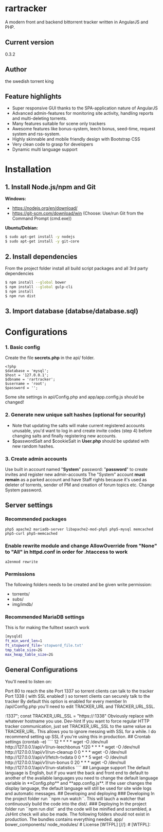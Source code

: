 # rartracker
A modern front and backend bittorrent tracker written in AngularJS and PHP.
## Current version
0.3.2
## Author
the swedish torrent king
## Feature highlights
* Super responsive GUI thanks to the SPA-application nature of AngularJS
* Advanced admin-features for monitoring site activity, handling reports and multi-deleting torrents.
* Many features suitable for scene only trackers
* Awesome features like bonus-system, leech bonus, seed-time, request system and rss-system.
* Highly skinnable and mobile friendly design with Bootstrap CSS
* Very clean code to grasp for developers
* Dynamic multi language support

# Installation
## 1. Install Node.js/npm and Git

**Windows:**
* https://nodejs.org/en/download/
* https://git-scm.com/download/win (Choose: Use/run Git from the Command Prompt (cmd.exe))

**Ubuntu/Debian:**
```sh
$ sudo apt-get install -y nodejs
$ sudo apt-get install -y git-core
```

## 2. Install dependencies
From the project folder install all build script packages and all 3rd party dependencies
```sh
$ npm install --global bower
$ npm install --global gulp-cli
$ npm install
$ npm run dist
```
## 3. Import database (databse/database.sql)

# Configurations

### 1. Basic config
Create the file **secrets.php** in the api/ folder.
````
<?php
$database = 'mysql';
$host = '127.0.0.1';
$dbname = 'rartracker';
$username = 'root';
$password = '';
````

Some site settings in api/Config.php and app/app.config.js should be changed!

### 2. Generate new unique salt hashes (optional for security)
* Note that updating the salts will make current registered accounts unusable, you'd want to log in and create invite codes (step 4) before changing salts and finally registering new accounts.
* $passwordSalt and $cookieSalt in **User.php** should be updated with new random hashes.

### 3. Create admin accounts
Use built in account named "**System**" password: "**password**" to create invites and register new admin-accounts
The "System" account **must remain** as a parked account and have Staff rights because it's used as deleter of torrents, sender of PM and creation of forum topics etc. Change System password.

## Server settings
### Recommended packages
``php5 apache2 mariadb-server libapache2-mod-php5 php5-mysql memcached php5-curl php5-memcached``
### Enable rewrite module and change AllowOverride from "None" to "All" in httpd.conf in order for .htaccess to work
``a2enmod rewrite``
### Permissions
The following folders needs to be created and be given write permission:

* torrents/
* subs/
* img/imdb/

### Recommended MariaDB settings
This is for making the fulltext search work
```sh
[mysqld]
ft_min_word_len=1
ft_stopword_file='stopword_file.txt'
tmp_table_size=2G
max_heap_table_size=2G
```

## General Configurations

You'll need to listen on:

Port 80 to reach the site
Port 1337 so torrent clients can talk to the tracker
Port 1338 ( with SSL enabled! ) so torrent clients can securely talk to the tracker
By default this option is enabled for every member
In /api/Config.php you'll need to edit TRACKER_URL and TRACKER_URL_SSL.

<?php
    const TRACKER_URL = "http://<hostname>:1337";
    const TRACKER_URL_SSL = "https://<hostname>:1338"
Obviously replace <hostname> with whatever hostname you use.

Dev-hint

If you want to force regular HTTP tracker communication, just set TRACKER_URL_SSL to the same value as TRACKER_URL. This allows you to ignore messing with SSL for a while.

I do recommend setting up SSL if you're using this in production.

## Crontab settings (crontab -e)
````
12      *       *       *       *       wget -O /dev/null http://127.0.0.1/api/v1/run-leechbonus
*/20    *       *       *       *       wget -O /dev/null http://127.0.0.1/api/v1/run-cleanup
0       0       *       *       *       wget -O /dev/null http://127.0.0.1/api/v1/fetch-tvdata
0       0       *       *       5       wget -O /dev/null http://127.0.0.1/api/v1/run-bonus
0       20      *       *       *       wget -O /dev/null http://127.0.0.1/api/v1/run-statistics
````

## Language support

The default language is English, but if you want the back and front end to default to another of the available languages you need to change the default language variable in **Config.php** and **app.config.js**. If the user changes the display language, the default language will still be used for site wide logs and automatic messages.

## Developing and deploying
### Developing
In the project folder run ``npm run watch``. This will lauch a watcher that continuously build the code into the dist/.
### Deploying
In the project folder run ``npm run dist`` and the code will be minified and scrambled, a JsHint check will also be made.

The following folders should not exist in production. The bundles contains everything needed.
app/
bower_components/
node_modules/

# License
[WTFPL]

[//]: #
[WTFPL]: <http://www.wtfpl.net/>
